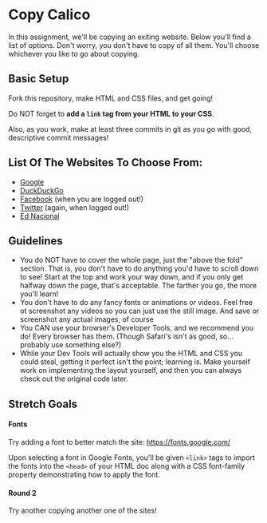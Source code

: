 # Copy Calico

In this assignment, we'll be copying an exiting website. Below you'll find a list of options. Don't worry, you don't have to copy of all them. You'll choose whichever you like to go about copying.

## Basic Setup

Fork this repository, make HTML and CSS files, and get going!

Do NOT forget to **add a `link` tag from your HTML to your CSS**. 

Also, as you work, make at least three commits in git as you go with good, descriptive commit messages!

## List Of The Websites To Choose From:

- [Google](https://www.google.com/)
- [DuckDuckGo](https://duckduckgo.com/)
- [Facebook](https://www.facebook.com/) (when you are logged out!)
- [Twitter](https://twitter.com/) (again, when logged out!)
- [Ed Nacional](https://ednacional.com/)

## Guidelines

- You do NOT have to cover the whole page, just the "above the fold" section. That is, you don't have to do anything you'd have to scroll down to see! Start at the top and work your way down, and if you only get halfway down the page, that's acceptable. The farther you go, the more you'll learn!
- You don't have to do any fancy fonts or animations or videos. Feel free ot screenshot any videos so you can just use the still image. And save or screenshot any actual images, of course
- You CAN use your browser's Developer Tools, and we recommend you do! Every browser has them. (Though Safari's isn't as good, so... probably use something else?)
- While your Dev Tools will actually show you the HTML and CSS you could steal, getting it perfect isn't the point; learning is. Make yourself work on implementing the layout yourself, and then you can always check out the original code later.

## Stretch Goals

#### Fonts

Try adding a font to better match the site: https://fonts.google.com/

Upon selecting a font in Google Fonts, you'll be given `<link>` tags to import the fonts into the `<head>` of your HTML doc along with a CSS font-family property demonstrating how to apply the font. 

#### Round 2

Try another copying another one of the sites!
